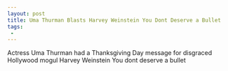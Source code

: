```yaml
---
layout: post
title: Uma Thurman Blasts Harvey Weinstein You Dont Deserve a Bullet
tags:
 -
---
```

Actress Uma Thurman had a Thanksgiving Day message for disgraced Hollywood mogul Harvey Weinstein You dont deserve a bullet
